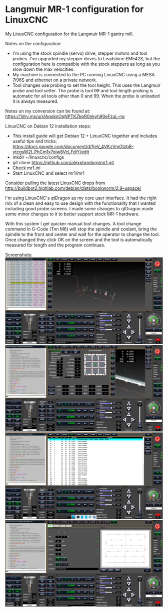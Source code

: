 # Langmuir MR-1 configuration for LinuxCNC

My LinuxCNC configuration for the Langmuir MR-1 gantry mill.

Notes on the configuration:
* I'm using the stock spindle (servo) drive, stepper motors and tool probes.  I've upgraded my stepper drives to Leadshine 
EM542S, but the configuration here is compatible with the stock steppers as long as you slow down the max velocities.
* My machine is connected to the PC running LinuxCNC using a MESA 7i96S and ethernet on a private network.
* Tool changes use probing to set the tool height.  This uses the Langmuir probe and tool setter.  The probe is tool 99 and
tool length probing is automatic for all tools other than 0 and 99.  When the probe is unloaded it is always measured.

Notes on my conversion can be found at: https://1drv.ms/u/s!AqokoOqNPTKZkpR0nkyh90eFzuL-rw

LinuxCNC on Debian 12 installation steps:
* This install guide will get Debian 12 + LinuxCNC together and includes useful tips and tricks: https://docs.google.com/document/d/1jeV_4VKzVmOIzbB-ytcgsW2I_PhCm1x7oiw8VcLFdiY/edit
* mkdir ~/linuxcnc/configs
* git clone https://github.com/alexphredorg/mr1.git
* Check mr1.ini 
* Start LinuxCNC and select mr1/mr1

Consider pulling the latest LinuxCNC drops from http://buildbot2.highlab.com/debian/dists/bookworm/2.9-uspace/

I'm using LinuxCNC's qtDragon as my core user interface.  It had the right mix of a clean and easy to use design with the 
functionality that I wanted including good probe screens.  I made some changes to qtDragon made some minor changes to it to 
better support stock MR-1 hardware.  

With this system I get quicker manual tool changes.  A tool change command in G-Code (Tnn M6) will stop the spindle and 
coolant, bring the spindle to the front and center and wait for the operator to change the tool.  Once changed they click
OK on the screen and the tool is automatically measured for length and the program continues.

Screenshots:
![Main View window with backplot](screenshots/mainview.png)
![Large set of probing features](screenshots/probing.png)
![Tool table and tool changing with automatic length probing](screenshots/tooltable.png)
![Macros for generating some simple programs](screenshots/macros.png)
